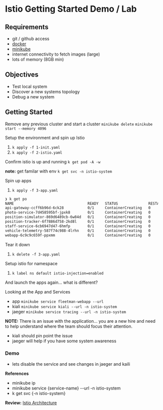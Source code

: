 # Istio Getting Started Demo / Lab

## Requirements

* git / github access
* [docker](https://www.docker.com/products/docker-desktop)
* [minikube](https://minikube.sigs.k8s.io/docs/start/)
* internet connectivity to fetch images (large)
* lots of memory (8GB min)

## Objectives

* Test local system
* Discover a new systems topology
* Debug a new system

## Getting Started

Remove any previous cluster and start a cluster
`minikube delete`
`minikube start --memory 4096`

Setup the environment and spin up Istio

1. `k apply -f 1-init.yaml`
1. `k apply -f 2-istio.yaml`

Confirm istio is up and running  `k get pod -A -w`

**note:** get familar with env
`k get svc -n istio-system`

Spin up apps

1. `k apply -f 3-app.yaml`

```bash
❯ k get po
NAME                                  READY   STATUS              RESTARTS   AGE
api-gateway-ccff6b96d-6ck28           0/1     ContainerCreating   0          7s
photo-service-7d458595bf-jpxk8        0/1     ContainerCreating   0          7s
position-simulator-869d6489cb-6w84d   0/1     ContainerCreating   0          7s
position-tracker-6f7886d758-2kd8l     0/1     ContainerCreating   0          7s
staff-service-6cb6947d47-6hmfp        0/1     ContainerCreating   0          7s
vehicle-telemetry-587f74c988-4lrhn    0/1     ContainerCreating   0          7s
webapp-6c9c9c659f-ppxmm               0/1     ContainerCreating   0          7s
```

Tear it down

1. `k delete -f 3-app.yaml`

Setup istio for namespace

1. `k label ns default istio-injection=enabled`

And launch the apps again... what is different?

Looking at the App and Services

* app `minikube service fleetman-webapp --url`
* kiali `minikube service kiali --url -n istio-system`
* jaeger `minikube service tracing --url -n istio-system`

**NOTE:**
There is an issue with the application... you are a new hire and need to help understand where the team should focus their attention.

* kiali should pin point the issue
* jaeger will help if you have some system awareness

### Demo

* lets disable the service and see changes in jaeger and kaili

**References**

* minikube ip
* minikube service {service-name} --url -n istio-system
* k get svc {-n istio-system}

**Review:** [Istio Architecture](https://istio.io/latest/docs/ops/deployment/architecture/)
